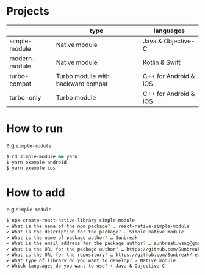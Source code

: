 # Projects

|               | type                              | languages             |
|---------------|-----------------------------------|-----------------------|
| simple-module | Native module                     | Java & Objective-C    |
| modern-module | Native module                     | Kotlin & Swift        |
| turbo-compat  | Turbo module with backward compat | C++ for Android & iOS |
| turbo-only    | Turbo module                      | C++ for Android & iOS |

# How to run

e.g `simple-module`

```sh
$ cd simple-module && yarn
$ yarn example android
$ yarn example ios
```

# How to add

e.g `simple-module`

```sh
$ npx create-react-native-library simple-module
✔ What is the name of the npm package? … react-native-simple-module
✔ What is the description for the package? … Simple native module
✔ What is the name of package author? … Sunbreak
✔ What is the email address for the package author? … sunbreak.wang@gmail.com
✔ What is the URL for the package author? … https://github.com/Sunbreak
✔ What is the URL for the repository? … https://github.com/Sunbreak/react-native-simple-module
✔ What type of library do you want to develop? › Native module
✔ Which languages do you want to use? › Java & Objective-C
```